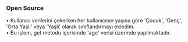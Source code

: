 <h3>Open Source</h3>
• Kullanıcı verilerini çekerken her kullanıcının yaşına göre 'Çocuk', 'Genç', 'Orta Yaşlı' veya 'Yaşlı' olarak sınıflandırmayı ekledim.<br>• Bu işlem, get metodu içerisinde 'age' verisi üzerinde yapılmaktadır.


